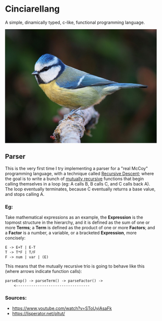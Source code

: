 # Cinciarellang

A simple, dinamically typed, c-like, functional programming language.


<img src="docs/res/cinciarella.jpg" width="500" />

## Parser

This is the very first time I try implementing a parser for a "real McCoy" programming language, with a technique called <a href="https://en.wikipedia.org/wiki/Recursive_descent_parser">Recursive Descent</a>; where the goal is to write a bunch of <a href="https://en.wikipedia.org/wiki/Mutual_recursion">mutually recursive</a> functions that begin calling themselves in a loop (eg: A calls B, B calls C, and C calls back A). The loop eventually terminates, because C eventually returns a base value, and stops calling A.



### Eg:

Take mathematical expressions as an example, the **Expression** is the topmost structure in the hierarchy, and it is defined as the sum of one or more **Terms**; a **Term** is defined as the product of one or more **Factors**; and a **Factor** is a number, a variable, or a bracketed **Expression**, more concisely:

```
E -> E+T | E-T
T -> T*F | T/F
F -> num | var | (E)
```

This means that the mutually recursive trio is going to behave like this (where arrows indicate function calls):
```
parseExp() -> parseTerm() -> parseFactor() ->
    <----------------------------------
```

### Sources:
* https://www.youtube.com/watch?v=SToUyjAsaFk
* https://lisperator.net/pltut/







